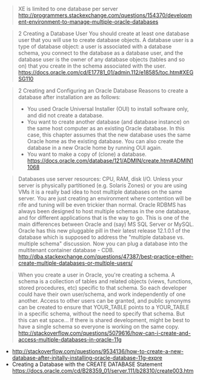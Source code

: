 > XE is limited to one database per server
> http://programmers.stackexchange.com/questions/154370/development-environment-to-manage-multiple-oracle-databases

> 2 Creating a Database User
> You should create at least one database user that you will use to create database objects. A database user is a type of database object: a user is associated with a database schema, you connect to the database as a database user, and the database user is the owner of any database objects (tables and so on) that you create in the schema associated with the user.
> https://docs.oracle.com/cd/E17781_01/admin.112/e18585/toc.htm#XEGSG110

> 2 Creating and Configuring an Oracle Database
> Reasons to create a database after installation are as follows:
> - You used Oracle Universal Installer (OUI) to install software only, and did not create a database.
> - You want to create another database (and database instance) on the same host computer as an existing Oracle database. In this case, this chapter assumes that the new database uses the same Oracle home as the existing database. You can also create the database in a new Oracle home by running OUI again.
> - You want to make a copy of (clone) a database.
> https://docs.oracle.com/database/121/ADMIN/create.htm#ADMIN11068


> Databases use server resources: CPU, RAM, disk I/O. Unless your server is physically partitioned (e.g. Solaris Zones) or you are using VMs it is a really bad idea to host multiple databases on the same server. You are just creating an environment where contention will be rife and tuning will be even trickier than normal.
> Oracle RDBMS has always been designed to host multiple schemas in the one database, and for different applications that is the way to go. This is one of the main differences between Oracle and (say) MS SQL Server or MySQL.
> Oracle has this new pluggable pill in their latest release 12.1.0.1 of the database which is supposed to address the "multiple database vs. multiple schema" discussion. Now you can plug a database into the multitenant container database - CDB.
> http://dba.stackexchange.com/questions/47387/best-practice-either-create-multiple-databases-or-multiple-users/


> When you create a user in Oracle, you're creating a schema. A schema is a collection of tables and related objects (views, functions, stored procedures, etc) specific to that schema. So each developer could have their own user/schema, and work independently of one another. Access to other users can be granted, and public synonyms can be created to ensure that YOUR_TABLE points to a YOUR_TABLE in a specific schema, without the need to specify that schema. But this can eat space...
> If there is shared development, might be best to have a single schema so everyone is working on the same copy.
> http://stackoverflow.com/questions/5079616/how-can-i-create-and-access-multiple-databases-in-oracle-11g


- http://stackoverflow.com/questions/9534136/how-to-create-a-new-database-after-initally-installing-oracle-database-11g-expre
- Creating a Database with the CREATE DATABASE Statement https://docs.oracle.com/cd/B28359_01/server.111/b28310/create003.htm
